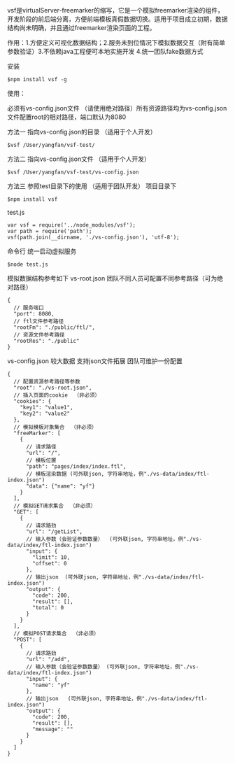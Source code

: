 vsf是virtualServer-freemarker的缩写，它是一个模拟freemarker渲染的组件，开发阶段的前后端分离，方便前端模板真假数据切换。适用于项目成立初期，数据结构尚未明确，并且通过freemarker渲染页面的工程。

作用：1.方便定义可视化数据结构；2.服务未到位情况下模拟数据交互（附有简单参数验证）3.不依赖java工程便可本地实施开发 4.统一团队fake数据方式 

安装

```
$npm install vsf -g
```

使用：

必须有vs-config.json文件 （请使用绝对路径）所有资源路径均为vs-config.json文件配置root的相对路径，端口默认为8080



方法一  指向vs-config.json的目录  （适用于个人开发）
```
$vsf /User/yangfan/vsf-test/
```
方法二  指向vs-config.json文件 （适用于个人开发）
```
$vsf /User/yangfan/vsf-test/vs-config.json
```
方法三  参照test目录下的使用  （适用于团队开发）
项目目录下
```
$npm install vsf
```
test.js
```
var vsf = require('../node_modules/vsf');
var path = require('path');
vsf(path.join(__dirname, './vs-config.json'), 'utf-8');
```
命令行 统一启动虚拟服务
```
$node test.js
```
模拟数据结构参考如下 
vs-root.json  团队不同人员可配置不同参考路径（可为绝对路径）
```
{
  // 服务端口
  "port": 8080,
  // ftl文件参考路径
  "rootFm": "./public/ftl/",
  // 资源文件参考路径
  "rootRes": "./public"
}
```
vs-config.json 较大数据 支持json文件拓展  团队可维护一份配置
```
{ 
  // 配置资源参考路径等参数
  "root": "./vs-root.json",
  // 插入页面的cookie  （非必须）
  "cookies": {
    "key1": "value1",
    "key2": "value2"
  },
  // 模拟模板对象集合  （非必须）
  "freeMarker": [
    {
      // 请求路径
      "url": "/",
      // 模板位置
      "path": "pages/index/index.ftl",
      // 模板渲染数据 (可外联json, 字符串地址，例"./vs-data/index/ftl-index.json")
      "data": {"name": "yf"}
    }
  ],
  // 模拟GET请求集合  （非必须）
  "GET": [
    {
      // 请求路劲
      "url": "/getList",
      // 输入参数（会验证参数数量）  (可外联json, 字符串地址，例"./vs-data/index/ftl-index.json")
      "input": {
        "limit": 10,
        "offset": 0
      },
      // 输出json  (可外联json, 字符串地址，例"./vs-data/index/ftl-index.json")
      "output": {
        "code": 200,
        "result": [],
        "total": 0
      }
    }
  ],
  // 模拟POST请求集合  （非必须）
  "POST": [
    {
      // 请求路劲
      "url": "/add",
      // 输入参数（会验证参数数量） (可外联json, 字符串地址，例"./vs-data/index/ftl-index.json")
      "input": {
        "name": "yf"
      },
      // 输出json   (可外联json, 字符串地址，例"./vs-data/index/ftl-index.json")
      "output": {
        "code": 200,
        "result": [],
        "message": ""
      }
    }
  ]
}
```


